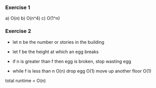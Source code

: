 ### Exercise 1
a) O(n) 
b) O(n^4)
c) O(1^n)

### Exercise 2
- let n be the number or stories in the building 
- let f be the height at which an egg breaks 
- if n is greater than f then egg is broken, stop wasting egg 
 
- while f is less than n           O(n)
      drop egg                     O(1)
      move up another floor        O(1)


total runtime = O(n)